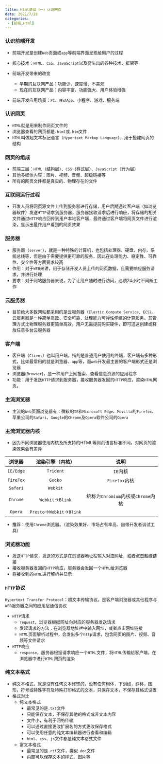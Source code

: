 ```yaml
---
title: Html基础（一）认识网页
date: 2021/7/28
categories:
 - [前端,Html]
---
```


### 认识前端开发

- 前端开发是创建`Web`页面或`app`等前端界面呈现给用户的过程
- 核心技术：`HTML`、`CSS`、`JavaScript`以及衍生出的各种技术、框架等
- 前端开发带来的改变
  - 早期的互联网产品：功能少、速度慢、不美观
  - 现在的互联网产品：内容丰富、功能强大、用户体验增强

- 前端开发应用场景：`PC`、`移动App`、小程序、游戏、服务端

### 认识网页

- `HTML`就是用来制作网页文件的
- 浏览器查看的网页都是`.html`或`.htm`文件
- `HTML`叫做超文本标记语言（`Hypertext Markup Language`），用于搭建网页的结构

### 网页的组成

- 前端三层：`HTML`（结构层）、`CSS`（样式层）、`JavaScript`（行为层）
- 其他多媒体内容：图片、视频、音频、超级链接等
- 所有的网页文件都是真实的、物理存在的文件

### 互联网运行过程

- 开发人员将网页源文件上传到服务器进行存储，用户后期通过客户端（如浏览器软件）发送`HTTP`请求到服务器，服务器接收请求后进行响应，将存储的相关文件通过`HTTP`响应回传到用户本地客户端，最终通过客户端将网页文件进行渲染，显示出最终用户看到的网页效果

### 服务器

- 服务器（`server`），就是一种特殊的计算机，也包括处理器、硬盘、内存、系统总线等，但是由于需要提供更可靠的服务，因此在处理能力、稳定性、可靠性、安全性等方面要求较高
- 作用：对于`WEB`来讲，用于存储开发人员上传的网页数据，且需要响应服务请求，并进行处理
- 要求：对于网站服务器来说，为了让用户随时进行访问，必须24小时不间断工作

### 云服务器

- 目前绝大多数网站都采用的是云服务器（`Elastic Compute Service, ECS`)，云服务器是一种简单高效、安全可靠、处理能力可弹性伸缩的计算服务。其管理方式比物理服务器更简单高效。用户无需提前购买硬件，即可迅速创建或释放任意多台云服务器

### 客户端

- 客户端（`Client`）也叫用户端，指的是普通用户使用的终端，客户端有多种形式，比如最常用的就是浏览器、`app`等，而`web`开发最主要的客户端形式还是浏览器
- 浏览器(`Browser`)，是一种用户上网搜索、查看信息资源的应用程序
- 功能：用于发送`HTTP`请求到服务器，接收服务器发回的`HTTP`响应，渲染`HTML`网页。

### 主流浏览器

- 主流的`Web`页面浏览器有：微软的`IE`和`Microsoft Edge`、`Mozilla`的`Firefox`、苹果公司的`Safari`、`Google`的`Chrome`及`Opera`软件公司的`Opera`

### 主流浏览器内核

- 因为不同浏览器使用内核及所支持的HTML等网页语言标准不同，对网页的渲染效果会有差异

|  浏览器   |     渲染引擎（内核）      |                说明                |
| :-------: | :-----------------------: | :--------------------------------: |
| `IE/Edge` |         `Trident`         |              `IE`内核              |
| `FireFox` |          `Gecko`          |           `Firefox`内核            |
| `Safari`  |         `Webkit`          |                                    |
| `Chrome`  |     `Webkit`→`Blink`      | 统称为`Chromium`内核或`Chrome`内核 |
|  `Opera`  | `Presto`→`Webkit`→`Blink` |                                    |

- 推荐：使用`Chrome`浏览器。（渲染效果好、市场占有率高、自带开发者调试工具）

### 浏览器功能

- 发送`HTTP`请求，发送的方式是在浏览器地址栏输入对应网址，或者点击超级链接
- 接收服务器发回的`HTTP`响应，服务器会发回一个`HTML`给浏览器
- 将接收到的`HTML`进行解析并显示

### `HTTP`协议

`Hypertext Transfer Protocol`：超文本传输协议。是客户端浏览器或其他程序与`WEB`服务器之间的应用层通信协议

- `HTTP`请求
  - `request`，浏览器根据网址向对应的服务器发送请求
  - 发起请求的方法：在浏览器地址栏中输入网址，或者点击网址链接
  - `HTML`页面解析过程中，会发出多个`http`请求，包含网页的图片、视频、音频等文件请求
- `HTTP`响应
  - `response`，服务器根据请求响应一个`HTML`文件，将`HTML`传输给客户端，在浏览器中进行`HTML`网页的渲染

### 纯文本格式

- 纯文本格式，就是没有任何文本修饰的，没有任何粗体，下划线，斜体，图形，符号或特殊字符及特殊打印格式的文本，只保存文本，不保存其格式设置
- 格式对比
  - 纯文本格式
    - 最常见的是`.txt`文件
    - 只能保存文本，不保存其他的格式或非文本内容
    - 文件小，有利于网络传输
    - 可以通过直接更改扩展名的方式更改保存格式
    - 可以使用任意的纯文本编辑器进行查看和编辑
    - `html`、`css`、`js`文件都是纯文本格式文件
  - 富文本格式
    - 最常见的是`.rtf`文件，类似`.doc`文件
    - 内部可以保存文本的样式、图片等


